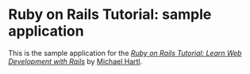 # Ruby on Rails Tutorial: sample application

This is the sample application for the 
[*Ruby on Rails Tutorial: Learn Web Development with Rails*][1] by 
[Michael Hartl][2].


[1]: http://www.railstutorial.org/
[2]: http://www.michaelhartl.com/
